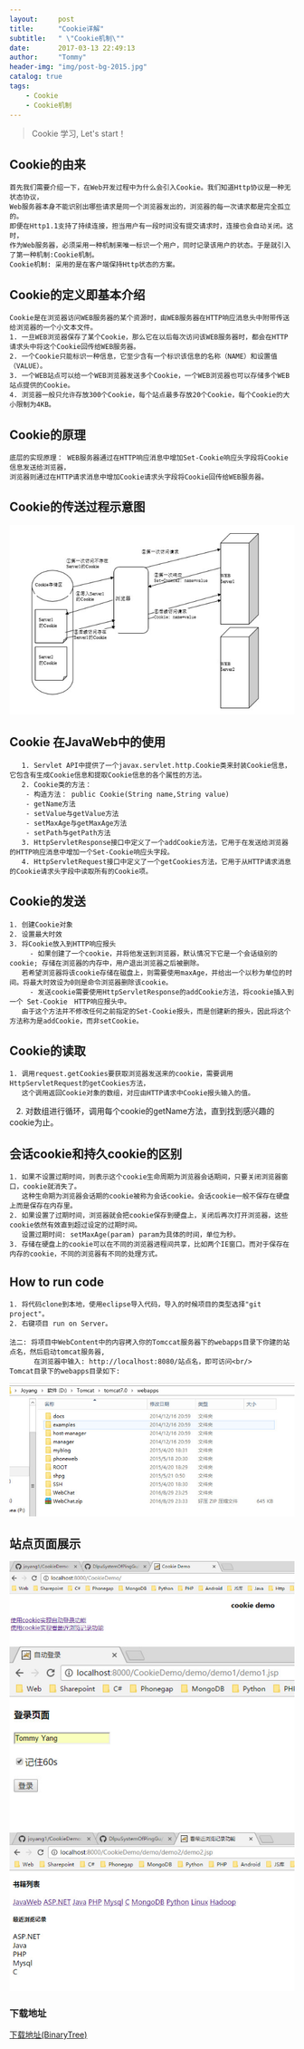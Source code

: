 ```yaml
---
layout:     post
title:      "Cookie详解"
subtitle:   " \"Cookie机制\""
date:       2017-03-13 22:49:13
author:     "Tommy"
header-img: "img/post-bg-2015.jpg"
catalog: true
tags:
    - Cookie
    - Cookie机制
---
```


> Cookie 学习, Let's start！

## Cookie的由来
	首先我们需要介绍一下，在Web开发过程中为什么会引入Cookie。我们知道Http协议是一种无状态协议，
	Web服务器本身不能识别出哪些请求是同一个浏览器发出的，浏览器的每一次请求都是完全孤立的。
	即便在Http1.1支持了持续连接，担当用户有一段时间没有提交请求时，连接也会自动关闭。这时，
	作为Web服务器，必须采用一种机制来唯一标识一个用户，同时记录该用户的状态。于是就引入了第一种机制:Cookie机制。
	Cookie机制: 采用的是在客户端保持Http状态的方案。
## Cookie的定义即基本介绍
	Cookie是在浏览器访问WEB服务器的某个资源时，由WEB服务器在HTTP响应消息头中附带传送给浏览器的一个小文本文件。
    1. 一旦WEB浏览器保存了某个Cookie，那么它在以后每次访问该WEB服务器时，都会在HTTP请求头中将这个Cookie回传给WEB服务器。
	2. 一个Cookie只能标识一种信息，它至少含有一个标识该信息的名称（NAME）和设置值（VALUE）。 
	3. 一个WEB站点可以给一个WEB浏览器发送多个Cookie，一个WEB浏览器也可以存储多个WEB站点提供的Cookie。
	4. 浏览器一般只允许存放300个Cookie，每个站点最多存放20个Cookie，每个Cookie的大小限制为4KB。
	
## Cookie的原理
	底层的实现原理： WEB服务器通过在HTTP响应消息中增加Set-Cookie响应头字段将Cookie信息发送给浏览器，
	浏览器则通过在HTTP请求消息中增加Cookie请求头字段将Cookie回传给WEB服务器。

## Cookie的传送过程示意图 
<img src = "/img/cookie/processofcookie.jpg">
	
## Cookie 在JavaWeb中的使用
       1. Servlet API中提供了一个javax.servlet.http.Cookie类来封装Cookie信息，它包含有生成Cookie信息和提取Cookie信息的各个属性的方法。
       2. Cookie类的方法：
        - 构造方法： public Cookie(String name,String value)
        - getName方法 
        - setValue与getValue方法 
        - setMaxAge与getMaxAge方法 
        - setPath与getPath方法
       3. HttpServletResponse接口中定义了一个addCookie方法，它用于在发送给浏览器的HTTP响应消息中增加一个Set-Cookie响应头字段。
	   4. HttpServletRequest接口中定义了一个getCookies方法，它用于从HTTP请求消息的Cookie请求头字段中读取所有的Cookie项。

## Cookie的发送 
	1. 创建Cookie对象
	2. 设置最大时效
	3. 将Cookie放入到HTTP响应报头
         - 如果创建了一个cookie，并将他发送到浏览器，默认情况下它是一个会话级别的cookie; 存储在浏览器的内存中，用户退出浏览器之后被删除。
	   若希望浏览器将该cookie存储在磁盘上，则需要使用maxAge，并给出一个以秒为单位的时间。将最大时效设为0则是命令浏览器删除该cookie。
         - 发送cookie需要使用HttpServletResponse的addCookie方法，将cookie插入到一个 Set-Cookie　HTTP响应报头中。
	   由于这个方法并不修改任何之前指定的Set-Cookie报头，而是创建新的报头，因此将这个方法称为是addCookie，而非setCookie。

## Cookie的读取
	1. 调用request.getCookies要获取浏览器发送来的cookie，需要调用HttpServletRequest的getCookies方法，
	   这个调用返回Cookie对象的数组，对应由HTTP请求中Cookie报头输入的值。
    2. 对数组进行循环，调用每个cookie的getName方法，直到找到感兴趣的cookie为止。
    
## 会话cookie和持久cookie的区别 
	1. 如果不设置过期时间，则表示这个cookie生命周期为浏览器会话期间，只要关闭浏览器窗口，cookie就消失了。
	   这种生命期为浏览器会话期的cookie被称为会话cookie。会话cookie一般不保存在硬盘上而是保存在内存里。
    2. 如果设置了过期时间，浏览器就会把cookie保存到硬盘上，关闭后再次打开浏览器，这些cookie依然有效直到超过设定的过期时间。 
	   设置过期时间: setMaxAge(param) param为具体的时间，单位为秒。
    3. 存储在硬盘上的cookie可以在不同的浏览器进程间共享，比如两个IE窗口。而对于保存在内存的cookie，不同的浏览器有不同的处理方式。

## How to run code
	1. 将代码clone到本地，使用eclipse导入代码，导入的时候项目的类型选择"git project"。
	2. 右键项目 run on Server。
	
	法二: 将项目中WebContent中的内容拷入你的Tomccat服务器下的webapps目录下你建的站点名，然后启动tomcat服务器,
	      在浏览器中输入: http://localhost:8080/站点名，即可访问<br/>
	Tomcat目录下的webapps目录如下:
<img src = "/img/tomcat.png">

## 站点页面展示
   <img src = "/img/cookie/index.png">
   <img src = "/img/cookie/login.png">
   <img src = "/img/cookie/liulan.png">	

### 下载地址
[下载地址(BinaryTree)](https://github.com/joyang1/CookieDemo)

